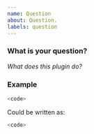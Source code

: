 ```yaml
---
name: Question
about: Question.
labels: question
---
```


### What is your question?

*What does this plugin do?*


### Example

```rust
<code>
```

Could be written as:

```rust
<code>
```